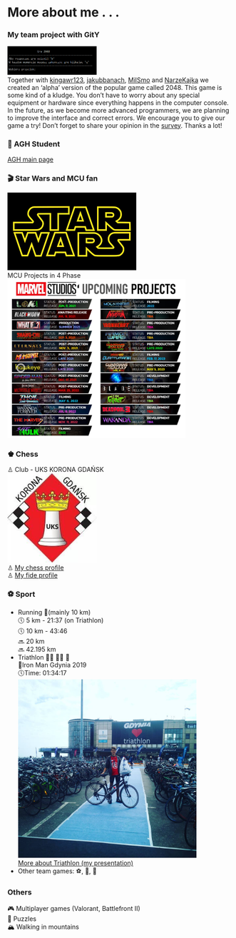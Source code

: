 # More about me . . .

### My team project with GitY
<img src="./imgs/GitY-2048.png" alt="Club logo" width="200"/> <br />
Together with [kingawr123](https://kingawr123.github.io),
[jakubbanach](https://jakubbanach.github.io),
[MilSmo](https://milsmo.github.io) and 
[NarzeKajka](https://narzekajka.github.io) 
we created an ‘alpha’ version of the popular game called 2048. 
This game is some kind of a kludge. You don’t have to worry 
about any special equipment or hardware since everything happens
 in the computer console. In the future, as we become more advanced programmers,
we are planning to improve the interface and correct errors. 
We encourage you to give our game a try!
Don’t forget to share your opinion in the [survey](https://forms.gle/8LsUe4iHzi6yNTHv7).
Thanks a lot! 

### 🏬 AGH Student
[AGH main page](https://www.agh.edu.pl/)

### 🎬 Star Wars and MCU fan
![Star Wars Logo](./imgs/star_wars_logo.png) <br />
MCU Projects in 4 Phase <br />
<img src="./imgs/marvel_projects2.jpg" alt="MCU Projects" width="400"/>

### ♚ Chess
♙ Club - UKS KORONA GDAŃSK <br />
<img src="./imgs/uks_korona_gdansk.jpeg" alt="Club logo" width="200"/> <br />
♙ [My chess profile](http://www.cr-pzszach.pl/ew/viewpage.php?page_id=1&zwiazek=&typ_czlonka=&pers_id=40968) <br />
♙ [My fide profile](https://ratings.fide.com/profile/21808651) <br />

### ⚽️ Sport
* Running 🏃(mainly 10 km) <br />
🕔 5 km - 21:37 (on Triathlon)<br />
🕔 10 km - 43:46 <br />
🔜 20 km <br />
🔜 42.195 km <br />
* Triathlon 🏊‍♂️ 🚴‍♂️ 🏃<br />
🥇Iron Man Gdynia 2019 <br />
🕔Time: 01:34:17<br />
<img src="./imgs/ironman_gdynia.jpg" alt="IRONMAN Gdynia" width="400"/> <br />
[More about Triathlon (my presentation)](https://prezi.com/p/wbagl9lst8ra/triathlon/)
* Other team games: ⚽️, 🏀, 🏐

### Others
🎮 Multiplayer games (Valorant, Battlefront II) <br />
🧩 Puzzles <br />
🏔 Walking in mountains <br />

